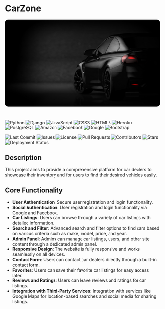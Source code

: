 # CarZone

<img src="./carzone/static/img/car-6.jpg" style="border-radius: 10px;">

#

![Python](https://img.shields.io/badge/Python-3776AB?style=plastic&logo=python&logoColor=black)
![Django](https://img.shields.io/badge/Django-092E20?style=plastic&logo=django&logoColor=black)
![JavaScript](https://img.shields.io/badge/JavaScript-F7DF1E?style=plastic&logo=javascript&logoColor=black)
![CSS3](https://img.shields.io/badge/CSS3-1572B6?style=plastic&logo=css3&logoColor=black)
![HTML5](https://img.shields.io/badge/HTML5-E34F26?style=plastic&logo=html5&logoColor=black)
![Heroku](https://img.shields.io/badge/Heroku-430098?style=plastic&logo=heroku&logoColor=black)
![PostgreSQL](https://img.shields.io/badge/PostgreSQL-336791?style=plastic&logo=postgresql&logoColor=black)
![Amazon](https://img.shields.io/badge/Amazon-FF9900?style=plastic&logo=amazon&logoColor=black)
![Facebook](https://img.shields.io/badge/Facebook-1877F2?style=plastic&logo=facebook&logoColor=black)
![Google](https://img.shields.io/badge/Google-4285F4?style=plastic&logo=google&logoColor=black)
![Bootstrap](https://img.shields.io/badge/Bootstrap-563D7C?style=plastic&logo=bootstrap&logoColor=white)

![Last Commit](https://img.shields.io/github/last-commit/Nazar-Pichak/carzone?style=plastic&color=black)
![Issues](https://img.shields.io/github/issues/Nazar-Pichak/carzone?style=plastic&color=black)
![License](https://img.shields.io/github/license/Nazar-Pichak/carzone?style=plastic&color=black)
![Pull Requests](https://img.shields.io/github/issues-pr/Nazar-Pichak/carzone?style=plastic&color)
![Contributors](https://img.shields.io/github/contributors/Nazar-Pichak/carzone?style=plastic&color=black)
![Stars](https://img.shields.io/github/stars/Nazar-Pichak/carzone?style=plastic&color=black)
![Deployment Status](https://img.shields.io/github/deployments/Nazar-Pichak/CarZone/intense-tundra-83438?style=plastic&color)


## Description

This project aims to provide a comprehensive platform for car dealers to showcase their inventory and for users to find their desired vehicles easily.

## Core Functionality

- **User Authentication**: Secure user registration and login functionality.
- **Social Authentication**: User registration and login functionality via Google and Facebook.
- **Car Listings**: Users can browse through a variety of car listings with detailed information.
- **Search and Filter**: Advanced search and filter options to find cars based on various criteria such as make, model, price, and year.
- **Admin Panel**: Admins can manage car listings, users, and other site content through a dedicated admin panel.
- **Responsive Design**: The website is fully responsive and works seamlessly on all devices.
- **Contact Form**: Users can contact car dealers directly through a built-in contact form.
- **Favorites**: Users can save their favorite car listings for easy access later.
- **Reviews and Ratings**: Users can leave reviews and ratings for car listings.
- **Integration with Third-Party Services**: Integration with services like Google Maps for location-based searches and social media for sharing listings.